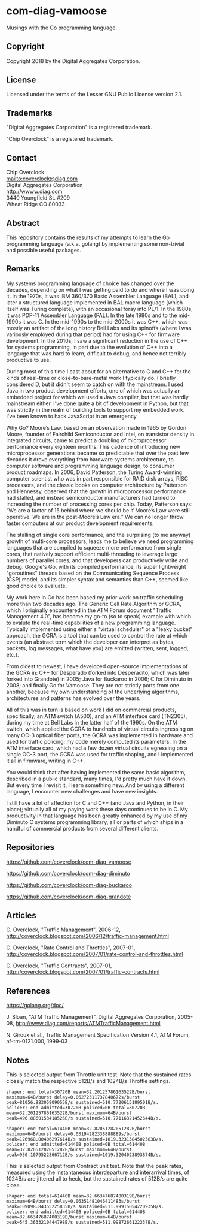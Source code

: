 # com-diag-vamoose

Musings with the Go programming language.

## Copyright

Copyright 2018 by the Digital Aggregates Corporation.

## License

Licensed under the terms of the Lesser GNU Public License version 2.1.

## Trademarks

"Digital Aggregates Corporation" is a registered trademark.

"Chip Overclock" is a registered trademark.

## Contact

Chip Overclock    
<mailto:coverclock@diag.com>    
Digital Aggregates Corporation    
<http://wwww.diag.com>    
3440 Youngfield St. #209    
Wheat Ridge CO 80033    

## Abstract

This repository contains the results of my attempts to learn the Go
programming language (a.k.a. golang) by implementing some non-trivial
and possible useful packages.

## Remarks

My systems programming language of choice has changed over the decades,
depending on what I was getting paid to do and where I was doing it. In
the 1970s, it was IBM 360/370 Basic Assembler Language (BAL), and later
a structured language implemented in BAL macro language (which itself
was Turing complete), with an occasional foray into PL/1. In the 1980s,
it was PDP-11 Assembler Language (PAL). In the late 1980s and to the
mid-1990s it was C. In the mid-1990s to the mid-2000s it was C++, which
was mostly an artifact of the long history Bell Labs and its spinoffs
(where I was variously employed during that period) had for using C++
for firmware development. In the 2010s, I saw a significant reduction
in the use of C++ for systems programming, in part due to the evolution
of C++ into a langauge that was hard to learn, difficult to debug,
and hence not terribly productive to use.

During most of this time I cast about for an alternative to C and C++
for the kinds of real-time or close-to-bare-metal work I typically do. I
briefly considered D, but it didn't seem to catch on with the mainstream.
I used Java in two product development efforts, one of which was
actually an embedded project for which we used a Java compiler, but that
was hardly mainstream either. I've done quite a bit of development in
Python, but that was strictly in the realm of building tools to support
my embedded work. I've been known to hack JavaScript in an emergency.

Why Go? Moore’s Law, based on an observation made in 1965 by Gordon
Moore, founder of Fairchild Semiconductor and Intel, on transistor
density in integrated circuits, came to predict a doubling of
microprocessor performance every eighteen months. This cadence of
introducing new microprocessor generations became so predictable
that over the past few decades it drove everything from hardware
systems architecture, to computer software and programming language
design, to consumer product roadmaps. In 2006, David Patterson, the
Turing Award-winning computer scientist who was in part responsible
for RAID disk arrays, RISC processors, and the classic books on
computer architecture by Patterson and Hennessy, observed that the
growth in microprocessor performance had stalled, and instead
semiconductor manufacturers had turned to increasing the number of
processing cores per chip. Today, Patterson says: “We are a factor
of 15 behind where we should be if Moore’s Law were still operative.
We are in the post-Moore’s Law era.” We can no longer throw faster
computers at our product development requirements.

The stalling of single core performance, and the surprising (to me
anyway) growth of multi-core processors, leads me to believe we
need programming languages that are compiled to squeeze more
performance from single cores, that natively support efficient
multi-threading to leverage large numbers of parallel cores, and
that developers can productively write and debug. Google's Go, with
its compiled performance, its super lightweight "goroutines" threads
based on the Communicating Sequence Process (CSP) model, and its
simpler syntax and semantics than C++, seemed like good choice to evaluate.

My work here in Go has been based my prior work on traffic scheduling
more than two decades ago. The Generic Cell Rate Algorithm or GCRA, which
I originally encountered in the ATM Forum document "Traffic Management
4.0", has become my go-to (so to speak) example with which to evalute
the real-time capabilities of a new programming language. Typically
implemented using either a "virtual scheduler" or a "leaky bucket"
approach, the GCRA is a tool that can be used to control the rate at
which events (an abstract term which the developer can interpret as
bytes, packets, log messages, what have you) are emitted (written, sent,
logged, etc.).

From oldest to newest, I have developed open-source implementations of
the GCRA in: C++ for Desperado (forked into Desperadito, which was later
forked into Grandote) in 2005; Java for Buckaroo in 2006; C for Diminuto
in 2008; and finally Go for Vamoose. They are not strictly ports from
one another, because my own understanding of the underlying algorithms,
architectures and patterns has evolved over the years.

All of this was in turn is based on work I did on commercial products,
specifically, an ATM switch (A500), and an ATM interface card (TN2305),
during my time at Bell Labs in the latter half of the 1990s. On the
ATM switch, which applied the GCRA to hundreds of virtual circuits ingressing
on many OC-3 optical fiber ports, the GCRA was implemented in hardware and used
for traffic policing; my code merely computed its parameters. In the
ATM interface card, which had a few dozen virtual circuits egressing on a single
OC-3 port, the GCRA was used for traffic shaping, and I implemented it all in
firmware, writing in C++.

You would think that after having implemented the same basic algorithm,
described in a public standard, many times, I'd pretty much have it
down. But every time I revisit it, I learn something new. And by using
a different language, I encounter new challenges and have new insights.

I still have a lot of affection for C and C++ (and Java and Python,
in their place); virtually all of my paying work these days continues to
be in C. My productivity in that language has been greatly enhanced
by my use of my Diminuto C systems programming library, all or parts of which
ships in a handful of commercial products from several different clients.

## Repositories

<https://github.com/coverclock/com-diag-vamoose>

<https://github.com/coverclock/com-diag-diminuto>

<https://github.com/coverclock/com-diag-buckaroo>

<https://github.com/coverclock/com-diag-grandote>

## Articles

C. Overclock, "Traffic Management", 2006-12,
<http://coverclock.blogspot.com/2006/12/traffic-management.html>

C. Overclock, "Rate Control and Throttles", 2007-01,
<http://coverclock.blogspot.com/2007/01/rate-control-and-throttles.html>

C. Overclock, "Traffic Contracts", 2007-01,
<http://coverclock.blogspot.com/2007/01/traffic-contracts.html>

## References

<https://golang.org/doc/>

J. Sloan, "ATM Traffic Management", Digital Aggregates Corporation, 2005-08,
<http://www.diag.com/reports/ATMTrafficManagement.html>

N. Giroux et al., Traffic Management Specification Version 4.1, ATM Forum,
af-tm-0121.000, 1999-03

## Notes

This is selected output from Throttle unit test. Note that the sustained rates
closely match the respective 512B/s and 1024B/s Throttle settings.

    shaper: end total=30720B mean=32.20125786163522B/burst maximum=64B/burst delay=0.06272311737840672s/burst peak=81056.98305909055B/s sustained=510.7720615189501B/s.
    policer: end admitted=30720B policed=0B total=30720B mean=32.20125786163522B/burst maximum=64B/burst peak=496.8860153418526B/s sustained=510.77116321452644B/s.

    shaper: end total=61440B mean=32.82051282051282B/burst maximum=64B/burst delay=0.03194282338888889s/burst peak=126968.00406297614B/s sustained=1019.3231384502383B/s.
    policer: end admitted=61440B policed=0B total=61440B mean=32.82051282051282B/burst maximum=64B/burst peak=956.1079522366712B/s sustained=1019.3204023893874B/s.

This is selected output from Contract unit test. Note that the peak rates,
measured using the instantaneous interdeparture and interarrival times, of
1024B/s are jittered all to heck, but the sustained rates of 512B/s are quite
close.

    shaper: end total=61440B mean=32.66347687400319B/burst maximum=64B/burst delay=0.06351481046411483s/burst peak=109098.84355225835B/s sustained=511.99915054220935B/s.
    policer: end admitted=61440B policed=0B total=61440B mean=32.66347687400319B/burst maximum=64B/burst peak=545.3633210444798B/s sustained=511.9987266122337B/s.
